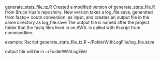 generate_stats_file_tz.R
Created a modified version of generate_stats_file.R from Bruce Hua's repository.
New version takes a log_file.save, generated from fastq-> coutn conversion, as input, and creates an output file in the same directory as log_file.save
The output file is named after the project folder that the fastq files lived in on AWS.
Is called with Rscript from commandline.

example:
Rscript generate_stats_file_tz.R ~/FolderWithLogFile/log_file.save

output file will be in ~/FolderWithLogFile/
